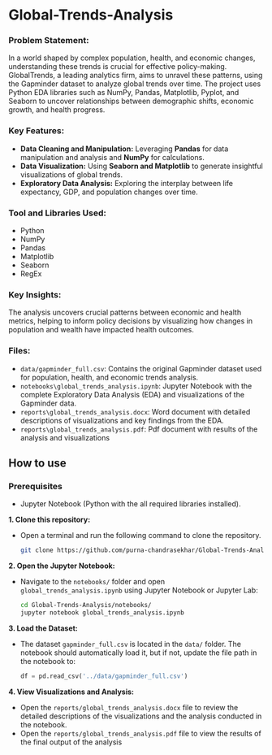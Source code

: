 # Global-Trends-Analysis
### Problem Statement:
In a world shaped by complex population, health, and economic changes, understanding these trends is crucial for effective policy-making. GlobalTrends, a leading analytics firm, aims to unravel these patterns, using the Gapminder dataset to analyze global trends over time. The project uses Python EDA libraries such as NumPy, Pandas, Matplotlib, Pyplot, and Seaborn to uncover relationships between demographic shifts, economic growth, and health progress.

### Key Features:
- **Data Cleaning and Manipulation:** Leveraging **Pandas** for data manipulation and analysis and **NumPy** for calculations.
- **Data Visualization:** Using **Seaborn and Matplotlib** to generate insightful visualizations of global trends.
- **Exploratory Data Analysis:** Exploring the interplay between life expectancy, GDP, and population changes over time.

### Tool and Libraries Used:
-  Python
-  NumPy
-  Pandas
-  Matplotlib
-  Seaborn
-  RegEx

### Key Insights:
The analysis uncovers crucial patterns between economic and health metrics, helping to inform policy decisions by visualizing how changes in population and wealth have impacted health outcomes.

### Files:
- `data/gapminder_full.csv`: Contains the original Gapminder dataset used for population, health, and economic trends analysis.
- `notebooks\global_trends_analysis.ipynb`: Jupyter Notebook with the complete Exploratory Data Analysis (EDA) and visualizations of the Gapminder data.
- `reports\global_trends_analysis.docx`: Word document with detailed descriptions of visualizations and key findings from the EDA.
- `reports\global_trends_analysis.pdf`: Pdf document with results of the analysis and visualizations

## How to use

### Prerequisites
- Jupyter Notebook (Python with the all required libraries installed).

**1. Clone this repository:**
- Open a terminal and run the following command to clone the repository.
  ```bash
  git clone https://github.com/purna-chandrasekhar/Global-Trends-Analysis.git
  ```
**2. Open the Jupyter Notebook:**
- Navigate to the `notebooks/` folder and open `global_trends_analysis.ipynb` using Jupyter Notebook or Jupyter Lab:
  ```bash
  cd Global-Trends-Analysis/notebooks/
  jupyter notebook global_trends_analysis.ipynb
  ```
**3. Load the Dataset:**
- The dataset `gapminder_full.csv` is located in the `data/` folder. The notebook should automatically load it, but if not, update the file path in the notebook to:
  ```python
  df = pd.read_csv('../data/gapminder_full.csv')
  ```
**4. View Visualizations and Analysis:**
- Open the `reports/global_trends_analysis.docx` file to review the detailed descriptions of the visualizations and the analysis conducted in the notebook.
- Open the `reports/global_trends_analysis.pdf` file to view the results of the final output of the analysis
